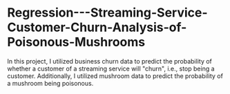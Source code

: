 # Regression---Streaming-Service-Customer-Churn-Analysis-of-Poisonous-Mushrooms
In this project, I utilized business churn data to predict the probability of whether a customer of a streaming service will "churn", i.e., stop being a customer. Additionally, I utilized mushroom data to predict the probability of a mushroom being poisonous. 
